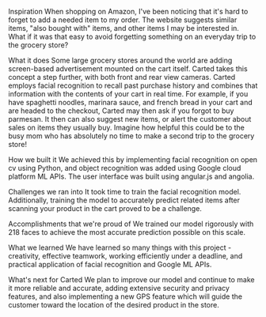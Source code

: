 Inspiration
When shopping on Amazon, I've been noticing that it's hard to forget to add a needed item to my order. 
The website suggests similar items, "also bought with" items, and other items I may be interested in. 
What if it was that easy to avoid forgetting something on an everyday trip to the grocery store?

What it does
Some large grocery stores around the world are adding screen-based advertisement mounted on the cart itself. 
Carted takes this concept a step further, with both front and rear view cameras. 
Carted employs facial recognition to recall past purchase history and combines that information with the contents of your cart in real time. 
For example, if you have spaghetti noodles, marinara sauce, and french bread in your cart and are headed to the checkout, Carted may then ask if you forgot to buy parmesan. 
It then can also suggest new items, or alert the customer about sales on items they usually buy. 
Imagine how helpful this could be to the busy mom who has absolutely no time to make a second trip to the grocery store!

How we built it
We achieved this by implementing facial recognition on open cv using Python, and object recognition was added using Google cloud platform ML APIs. 
The user interface was built using angular.js and angolia.

Challenges we ran into
It took time to train the facial recognition model. 
Additionally, training the model to accurately predict related items after scanning your product in the cart proved to be a challenge.

Accomplishments that we're proud of
We trained our model rigorously with 218 faces to achieve the most accurate prediction possible on this scale.

What we learned
We have learned so many things with this project - creativity, effective teamwork, working efficiently under a deadline, and practical application of facial recognition and Google ML APIs.

What's next for Carted
We plan to improve our model and continue to make it more reliable and accurate, adding extensive security and privacy features, and also implementing a new GPS feature which will guide the customer toward the location of the desired product in the store.
